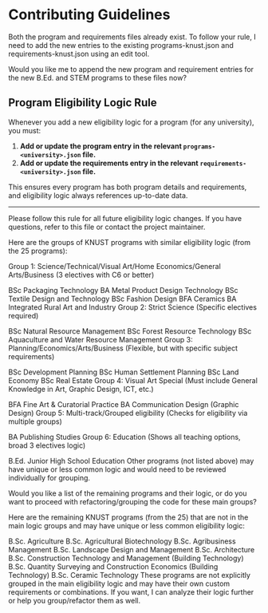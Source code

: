 # Contributing Guidelines
Both the program and requirements files already exist. To follow your rule, I need to add the new entries to the existing programs-knust.json and requirements-knust.json using an edit tool.

Would you like me to append the new program and requirement entries for the new B.Ed. and STEM programs to these files now?


## Program Eligibility Logic Rule

Whenever you add a new eligibility logic for a program (for any university), you must:

1. **Add or update the program entry in the relevant `programs-<university>.json` file.**
2. **Add or update the requirements entry in the relevant `requirements-<university>.json` file.**

This ensures every program has both program details and requirements, and eligibility logic always references up-to-date data.

---

Please follow this rule for all future eligibility logic changes. If you have questions, refer to this file or contact the project maintainer.







Here are the groups of KNUST programs with similar eligibility logic (from the 25 programs):

Group 1: Science/Technical/Visual Art/Home Economics/General Arts/Business (3 electives with C6 or better)

BSc Packaging Technology
BA Metal Product Design Technology
BSc Textile Design and Technology
BSc Fashion Design
BFA Ceramics
BA Integrated Rural Art and Industry
Group 2: Strict Science (Specific electives required)

BSc Natural Resource Management
BSc Forest Resource Technology
BSc Aquaculture and Water Resource Management
Group 3: Planning/Economics/Arts/Business (Flexible, but with specific subject requirements)

BSc Development Planning
BSc Human Settlement Planning
BSc Land Economy
BSc Real Estate
Group 4: Visual Art Special (Must include General Knowledge in Art, Graphic Design, ICT, etc.)

BFA Fine Art & Curatorial Practice
BA Communication Design (Graphic Design)
Group 5: Multi-track/Grouped eligibility (Checks for eligibility via multiple groups)

BA Publishing Studies
Group 6: Education (Shows all teaching options, broad 3 electives logic)

B.Ed. Junior High School Education
Other programs (not listed above) may have unique or less common logic and would need to be reviewed individually for grouping.

Would you like a list of the remaining programs and their logic, or do you want to proceed with refactoring/grouping the code for these main groups?


Here are the remaining KNUST programs (from the 25) that are not in the main logic groups and may have unique or less common eligibility logic:

B.Sc. Agriculture
B.Sc. Agricultural Biotechnology
B.Sc. Agribusiness Management
B.Sc. Landscape Design and Management
B.Sc. Architecture
B.Sc. Construction Technology and Management (Building Technology)
B.Sc. Quantity Surveying and Construction Economics (Building Technology)
B.Sc. Ceramic Technology
These programs are not explicitly grouped in the main eligibility logic and may have their own custom requirements or combinations. If you want, I can analyze their logic further or help you group/refactor them as well.